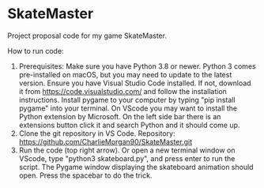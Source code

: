# SkateMaster
Project proposal code for my game SkateMaster.

How to run code:
1. Prerequisites: Make sure you have Python 3.8 or newer. Python 3 comes pre-installed on macOS, but you may need to update to the latest      version. Ensure you have Visual Studio Code installed. If not, download it from https://code.visualstudio.com/ and follow the 
   installation instructions. Install pygame to your computer by typing "pip install pygame" into your terminal. On VScode you may want to     install the Python extension by Microsoft. On the left side bar there is an extensions button click it and search Python and it should      come up.
2. Clone the git repository in VS Code. Repository: https://github.com/CharlieMorgan90/SkateMaster.git 
3. Run the code (top right arrow). Or open a new terminal window on VScode, type "python3 skateboard.py", and press enter to run the 
   script. The Pygame window displaying the skateboard animation should open. Press the spacebar to do the trick.
